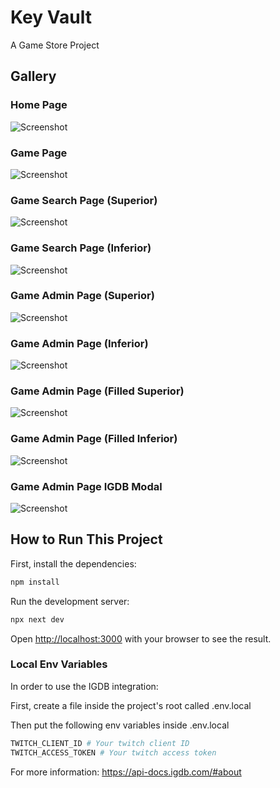 # Key Vault

A Game Store Project

## Gallery
<p align=center>
  
  ### Home Page
  
  ![Screenshot](./images/Home.png)
  
  ### Game Page
  
  ![Screenshot](./images/GamePage.png)
  
  ### Game Search Page (Superior)
  
  ![Screenshot](./images/GameSearchPage1.png)
  
  ### Game Search Page (Inferior)
  
  ![Screenshot](./images/GameSearchPage2.png)
  
  ### Game Admin Page (Superior)
  
  ![Screenshot](./images/GameAdmin1.png)
  
  ### Game Admin Page (Inferior)
  
  ![Screenshot](./images/GameAdmin2.png)
  
  ### Game Admin Page (Filled Superior)
  
  ![Screenshot](./images/GameAdminFilled1.png)
  
  ### Game Admin Page (Filled Inferior)
  
  ![Screenshot](./images/GameAdminFilled2.png)
  
  ### Game Admin Page IGDB Modal
  
  ![Screenshot](./images/GameAdminIGDB.png)
  
</p>

## How to Run This Project

First, install the dependencies:

```bash
npm install
```

Run the development server:

```bash
npx next dev
```

Open [http://localhost:3000](http://localhost:3000) with your browser to see the result.

### Local Env Variables

In order to use the IGDB integration:

First, create a file inside the project's root called .env.local

Then put the following env variables inside .env.local

```bash
TWITCH_CLIENT_ID # Your twitch client ID
TWITCH_ACCESS_TOKEN # Your twitch access token
```

For more information: https://api-docs.igdb.com/#about
